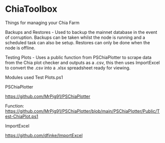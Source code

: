 # ChiaToolbox
Things for managing your Chia Farm

Backups and Restores - Used to backup the mainnet database in the event of corruption. Backups can be taken whilst the node is running and a scheduled task can also be setup.
Restores can only be done when the node is offline.

Testing Plots - Uses a public function from PSChiaPlotter to scrape data from the Chia plot checker and outputs as a .csv, this then uses ImportExcel to convert the .csv into a .xlsx spreadsheet ready for viewing.

Modules used Test Plots.ps1

PSChiaPlotter

https://github.com/MrPig91/PSChiaPlotter

Function: https://github.com/MrPig91/PSChiaPlotter/blob/main/PSChiaPlotter/Public/Test-ChiaPlot.ps1

ImportExcel

https://github.com/dfinke/ImportExcel

